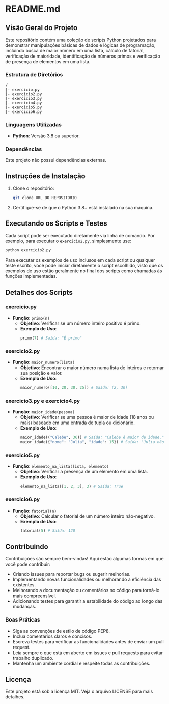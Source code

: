 # README.md

## Visão Geral do Projeto

Este repositório contém uma coleção de scripts Python projetados para demonstrar manipulações básicas de dados e lógicas de programação, incluindo busca de maior número em uma lista, cálculo de fatorial, verificação de maioridade, identificação de números primos e verificação de presença de elementos em uma lista.

### Estrutura de Diretórios

```
/
|- exercicio.py
|- exercicio2.py
|- exercicio3.py
|- exercicio4.py
|- exercicio5.py
|- exercicio6.py
```

### Linguagens Utilizadas

- **Python**: Versão 3.8 ou superior.

### Dependências

Este projeto não possui dependências externas.

## Instruções de Instalação

1. Clone o repositório:
   ```bash
   git clone URL_DO_REPOSITORIO
   ```
2. Certifique-se de que o Python 3.8+ está instalado na sua máquina.

## Executando os Scripts e Testes

Cada script pode ser executado diretamente via linha de comando. Por exemplo, para executar o `exercicio2.py`, simplesmente use:

```bash
python exercicio2.py
```

Para executar os exemplos de uso inclusos em cada script ou qualquer teste escrito, você pode iniciar diretamente o script escolhido, visto que os exemplos de uso estão geralmente no final dos scripts como chamadas às funções implementadas.

## Detalhes dos Scripts

### exercicio.py

- **Função**: `primo(n)`
  - **Objetivo**: Verificar se um número inteiro positivo é primo.
  - **Exemplo de Uso**:
    ```python
    primo(7) # Saída: "É primo"
    ```

### exercicio2.py

- **Função**: `maior_numero(lista)`
  - **Objetivo**: Encontrar o maior número numa lista de inteiros e retornar sua posição e valor.
  - **Exemplo de Uso**:
    ```python
    maior_numero([10, 20, 30, 25]) # Saída: (2, 30)
    ```

### exercicio3.py e exercicio4.py

- **Função**: `maior_idade(pessoa)`
  - **Objetivo**: Verificar se uma pessoa é maior de idade (18 anos ou mais) baseado em uma entrada de tupla ou dicionário.
  - **Exemplo de Uso**:
    ```python
    maior_idade(("Calebe", 36)) # Saída: "Calebe é maior de idade."
    maior_idade({"nome": "Julia", "idade": 15}) # Saída: "Julia não é maior de idade."
    ```

### exercicio5.py

- **Função**: `elemento_na_lista(lista, elemento)`
  - **Objetivo**: Verificar a presença de um elemento em uma lista.
  - **Exemplo de Uso**:
    ```python
    elemento_na_lista([1, 2, 3], 3) # Saída: True
    ```

### exercicio6.py

- **Função**: `fatorial(n)`
  - **Objetivo**: Calcular o fatorial de um número inteiro não-negativo.
  - **Exemplo de Uso**:
    ```python
    fatorial(5) # Saída: 120
    ```

## Contribuindo

Contribuições são sempre bem-vindas! Aqui estão algumas formas em que você pode contribuir:
- Criando issues para reportar bugs ou sugerir melhorias.
- Implementando novas funcionalidades ou melhorando a eficiência das existentes.
- Melhorando a documentação ou comentários no código para torná-lo mais compreensível.
- Adicionando testes para garantir a estabilidade do código ao longo das mudanças.

### Boas Práticas

- Siga as convenções de estilo de código PEP8.
- Inclua comentários claros e concisos.
- Escreva testes para verificar as funcionalidades antes de enviar um pull request.
- Leia sempre o que está em aberto em issues e pull requests para evitar trabalho duplicado.
- Mantenha um ambiente cordial e respeite todas as contribuições.

## Licença

Este projeto está sob a licença MIT. Veja o arquivo LICENSE para mais detalhes.